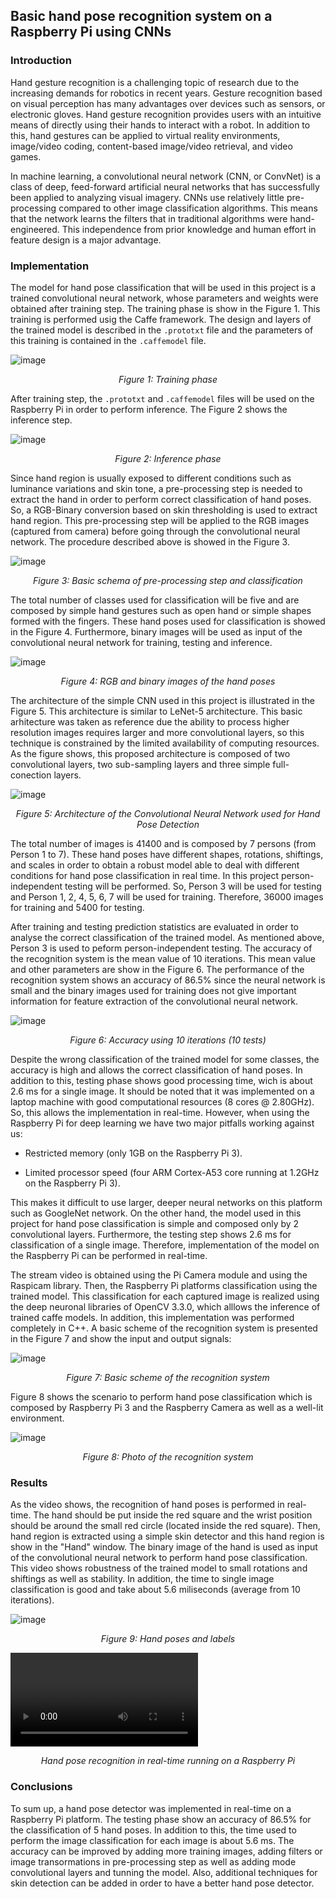 
## Basic hand pose recognition system on a Raspberry Pi using CNNs ##

### Introduction ###

Hand gesture recognition is a challenging topic of research due to the increasing demands for robotics in recent years. Gesture recognition based on visual perception has many advantages over devices such as sensors, or electronic gloves. Hand gesture recognition provides users with an intuitive means of directly using their hands to interact with a robot. In addition to this, hand gestures can be applied to virtual reality environments, image/video coding, content-based image/video retrieval, and video games.

In machine learning, a convolutional neural network (CNN, or ConvNet) is a class of deep, feed-forward artificial neural networks that has successfully been applied to analyzing visual imagery. CNNs use relatively little pre-processing compared to other image classification algorithms. This means that the network learns the filters that in traditional algorithms were hand-engineered. This independence from prior knowledge and human effort in feature design is a major advantage.

### Implementation ###

The model for hand pose classification that will be used in this project is a trained convolutional neural network, whose parameters and weights were obtained after training step. The training phase is show in the Figure 1. This training is performed usig the Caffe framework. The design and layers of the trained model is described in the ```.prototxt``` file and the parameters of this training is contained in the ```.caffemodel``` file.

![image](/posts/projects/basic-hand-pose-recognition-system-on-a-raspberry-pi-using-cnns/step1-training.jpg)
<p style="text-align:center;"><i>Figure 1: Training phase</i></p>

After training step, the ```.prototxt``` and ```.caffemodel``` files will be used on the Raspberry Pi in order to perform inference. The Figure 2 shows the inference step.

![image](/posts/projects/basic-hand-pose-recognition-system-on-a-raspberry-pi-using-cnns/step2-inference.jpg)
<p style="text-align:center;"><i>Figure 2: Inference phase</i></p>

Since hand region is usually exposed to different conditions such as luminance variations and skin tone, a pre-processing step is needed to extract the hand in order to perform correct classification of hand poses. So, a RGB-Binary conversion based on skin thresholding is used to extract hand region. This pre-processing step will be applied to the RGB images (captured from camera) before going through the convolutional neural network. The procedure described above is showed in the Figure 3.

![image](/posts/projects/basic-hand-pose-recognition-system-on-a-raspberry-pi-using-cnns/schema.png)
<p style="text-align:center;"><i>Figure 3: Basic schema of pre-processing step and classification</i></p>

The total number of classes used for classification will be five and are composed by simple hand gestures such as open hand or simple shapes formed with the fingers. These hand poses used for classification is showed in the Figure 4. Furthermore, binary images will be used as input of the convolutional neural network for training, testing and inference.

![image](/posts/projects/basic-hand-pose-recognition-system-on-a-raspberry-pi-using-cnns/hand_poses.png)
<p style="text-align:center;"><i>Figure 4: RGB and binary images of the hand poses</i></p>

The architecture of the simple CNN used in this project is illustrated in the Figure 5. This architecture is similar to LeNet-5 architecture. This basic arhitecture was taken as reference due the ability to process higher resolution images requires larger and more convolutional layers, so this technique is constrained by the limited availability of computing resources. As the figure shows, this proposed architecture is composed of two convolutional layers, two sub-sampling layers and three simple full-conection layers.

![image](/posts/projects/basic-hand-pose-recognition-system-on-a-raspberry-pi-using-cnns/cnn.png)
<p style="text-align:center;"><i>Figure 5: Architecture of the Convolutional Neural Network used for Hand Pose Detection</i></p>

The total number of images is 41400 and is composed by 7 persons (from Person 1 to 7). These hand poses have different shapes, rotations, shiftings, and scales in order to obtain a robust model able to deal with different conditions for hand pose classification in real time. In this project person-independent testing will be performed. So, Person 3 will be used for testing and Person 1, 2, 4, 5, 6, 7 will be used for training. Therefore, 36000 images for training and 5400 for testing.

After training and testing prediction statistics are evaluated in order to analyse the correct classification of the trained model. As mentioned above, Person 3 is used to peform person-independent testing. The accuracy of the recognition system is the mean value of 10 iterations. This mean value and other parameters are show in the Figure 6. The performance of the recognition system shows an accuracy of 86.5% since the neural network is small and the binary images used for training does not give important information for feature extraction of the convolutional neural network.

![image](/posts/projects/basic-hand-pose-recognition-system-on-a-raspberry-pi-using-cnns/accuracy.png)
<p style="text-align:center;"><i>Figure 6: Accuracy using 10 iterations (10 tests)</i></p>

Despite the wrong classification of the trained model for some classes, the accuracy is high and allows the correct classification of hand poses. In addition to this, testing phase shows good processing time, wich is about 2.6 ms for a single image. It should be noted that it was implemented on a laptop machine with good computational resources (8 cores @ 2.80GHz). So, this allows the implementation in real-time. However, when using the Raspberry Pi for deep learning we have two major pitfalls working against us:

- Restricted memory (only 1GB on the Raspberry Pi 3).

- Limited processor speed (four ARM Cortex-A53 core running at 1.2GHz on the Raspberry Pi 3).

This makes it difficult to use larger, deeper neural networks on this platform such as GoogleNet network. On the other hand, the model used in this project for hand pose classification is simple and composed only by 2 convolutional layers. Furthermore, the testing step shows 2.6 ms for classification of a single image. Therefore, implementation of the model on the Raspberry Pi can be performed in real-time.

The stream video is obtained using the Pi Camera module and using the Raspicam library. Then, the Raspberry Pi platforms classification using the trained model. This classification for each captured image is realized using the deep neuronal libraries of OpenCV 3.3.0, which alllows the inference of trained caffe models. In addition, this implementation was performed completely in C++. A basic scheme of the recognition system is presented in the Figure 7 and show the input and output signals:

![image](/posts/projects/basic-hand-pose-recognition-system-on-a-raspberry-pi-using-cnns/diagram.png)
<p style="text-align:center;"><i>Figure 7: Basic scheme of the recognition system</i></p>

Figure 8 shows the scenario to perform hand pose classification which is composed by Raspberry Pi 3 and the Raspberry Camera as well as a well-lit environment.

![image](/posts/projects/basic-hand-pose-recognition-system-on-a-raspberry-pi-using-cnns/photo_raspberry.jpg)
<p style="text-align:center;"><i>Figure 8: Photo of the recognition system</i></p>

### Results ###

As the video shows, the recognition of hand poses is performed in real-time. The hand should be put inside the red square and the wrist position should be around the small red circle (located inside the red square). Then, hand region is extracted using a simple skin detector and this hand region is show in the "Hand" window. The binary image of the hand is used as input of the convolutional neural network to perform hand pose classification. This video shows robustness of the trained model to small rotations and shiftings as well as stability. In addition, the time to single image classification is good and take about 5.6 miliseconds (average from 10 iterations).

![image](/posts/projects/basic-hand-pose-recognition-system-on-a-raspberry-pi-using-cnns/poses_reference.png)
<p style="text-align:center;"><i>Figure 9: Hand poses and labels</i></p>

![video](/posts/projects/basic-hand-pose-recognition-system-on-a-raspberry-pi-using-cnns/gesturedetector.mp4)
<p style="text-align:center;"><i>Hand pose recognition in real-time running on a Raspberry Pi</i></p>

### Conclusions ###

To sum up, a hand pose detector was implemented in real-time on a Raspberry Pi platform. The testing phase show an accuracy of 86.5% for the classification of 5 hand poses. In addition to this, the time used to perform the image classification for each image is about 5.6 ms. The accuracy can be improved by adding more training images, adding filters or image transormations in pre-processing step as well as adding mode convolutional layers and tunning the model. Also, additional techniques for skin detection can be added in order to have a better hand pose detector.


